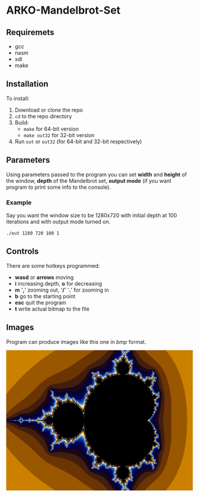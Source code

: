 # ARKO-Mandelbrot-Set

## Requiremets
- gcc
- nasm
- sdl
- make

## Installation
To install:
1. Download or clone the repo
2. `cd` to the repo directory
3. Build:
   - `make` for 64-bit version
   - `make out32` for 32-bit version
4. Run `out` or `out32` (for 64-bit and 32-bit respectively)

## Parameters
Using parameters passed to the program you can set **width** and **height** of the window, **depth** of the Mandelbrot set, **output mode** (if you want program to print some info to the console).
### Example
Say you want the window size to be 1280x720 with initial depth at 100 iterations and with output mode turned on.
```
./out 1280 720 100 1
```

## Controls
There are some hotkeys programmed:
- **wasd** or **arrows** moving
- **i** increasing depth, **o** for decreasing
- **m** '**,**' zooming out, '**/**' '**.**' for zooming in
- **b** go to the starting point
- **esc** quit the program
- **t** write actual bitmap to the file

## Images
Program can produce images like this one in *bmp* format.

![Mandelbrot Set](https://github.com/skalermo/ARKO-Mandelbrot-Set/blob/master/image_example.png)
